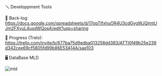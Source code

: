 🪛 Developpment Tools

📄 Back-log:
https://docs.google.com/spreadsheets/d/17opTIfxhuOR4U3cdGvgWJQjmtUJm2FXyuL4usdWQosA/edit?usp=sharing

🚥 Progress  (Trelo):
https://trello.com/invite/b/677ba75d9edba013258dd383/ATTI0f49b25e239d342cee69cf5805fd99b86E53A14A/sae103

🖥️ DataBase MLD 

![mld](https://github.com/user-attachments/assets/abcd2aa2-e635-4ffd-8b2b-441418cd0bc6)

